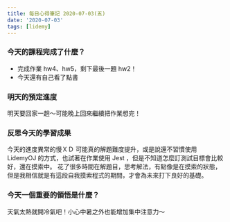 ```yaml
---
title: 每日心得筆記 2020-07-03(五)
date: '2020-07-03'
tags: [lidemy]
---
```


### 今天的課程完成了什麼？

- 完成作業 hw4、hw5，剩下最後一題 hw2！
- 今天還有自己看了點書

### 明天的預定進度

明天要回家一趟～可能晚上回來繼續把作業想完！

### 反思今天的學習成果

今天的進度異常的慢ＸＤ 可能真的解題難度提升，或是說還不習慣使用 LidemyOJ 的方式，也試著在作業使用 Jest ，但是不知道怎麼訂測試目標會比較好，還在摸索中。
花了很多時間在解題目，思考解法，有點像是在摸索的狀態，但是我相信就是有這段自我摸索程式的期間，才會為未來打下良好的基礎。

### 今天一個重要的領悟是什麼？

天氣太熱就開冷氣吧！小心中暑之外也能增加集中注意力～
